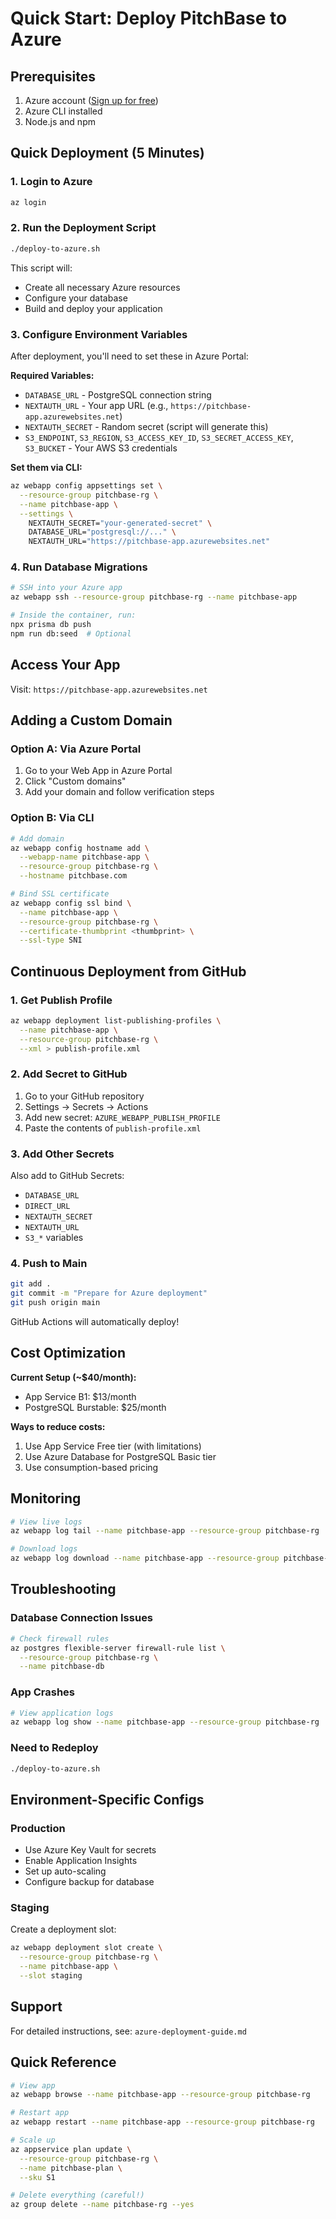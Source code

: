 # Quick Start: Deploy PitchBase to Azure

## Prerequisites

1. Azure account ([Sign up for free](https://azure.microsoft.com/free/))
2. Azure CLI installed
3. Node.js and npm

## Quick Deployment (5 Minutes)

### 1. Login to Azure

```bash
az login
```

### 2. Run the Deployment Script

```bash
./deploy-to-azure.sh
```

This script will:
- Create all necessary Azure resources
- Configure your database
- Build and deploy your application

### 3. Configure Environment Variables

After deployment, you'll need to set these in Azure Portal:

**Required Variables:**
- `DATABASE_URL` - PostgreSQL connection string
- `NEXTAUTH_URL` - Your app URL (e.g., `https://pitchbase-app.azurewebsites.net`)
- `NEXTAUTH_SECRET` - Random secret (script will generate this)
- `S3_ENDPOINT`, `S3_REGION`, `S3_ACCESS_KEY_ID`, `S3_SECRET_ACCESS_KEY`, `S3_BUCKET` - Your AWS S3 credentials

**Set them via CLI:**
```bash
az webapp config appsettings set \
  --resource-group pitchbase-rg \
  --name pitchbase-app \
  --settings \
    NEXTAUTH_SECRET="your-generated-secret" \
    DATABASE_URL="postgresql://..." \
    NEXTAUTH_URL="https://pitchbase-app.azurewebsites.net"
```

### 4. Run Database Migrations

```bash
# SSH into your Azure app
az webapp ssh --resource-group pitchbase-rg --name pitchbase-app

# Inside the container, run:
npx prisma db push
npm run db:seed  # Optional
```

## Access Your App

Visit: `https://pitchbase-app.azurewebsites.net`

## Adding a Custom Domain

### Option A: Via Azure Portal
1. Go to your Web App in Azure Portal
2. Click "Custom domains"
3. Add your domain and follow verification steps

### Option B: Via CLI
```bash
# Add domain
az webapp config hostname add \
  --webapp-name pitchbase-app \
  --resource-group pitchbase-rg \
  --hostname pitchbase.com

# Bind SSL certificate
az webapp config ssl bind \
  --name pitchbase-app \
  --resource-group pitchbase-rg \
  --certificate-thumbprint <thumbprint> \
  --ssl-type SNI
```

## Continuous Deployment from GitHub

### 1. Get Publish Profile

```bash
az webapp deployment list-publishing-profiles \
  --name pitchbase-app \
  --resource-group pitchbase-rg \
  --xml > publish-profile.xml
```

### 2. Add Secret to GitHub

1. Go to your GitHub repository
2. Settings → Secrets → Actions
3. Add new secret: `AZURE_WEBAPP_PUBLISH_PROFILE`
4. Paste the contents of `publish-profile.xml`

### 3. Add Other Secrets

Also add to GitHub Secrets:
- `DATABASE_URL`
- `DIRECT_URL`
- `NEXTAUTH_SECRET`
- `NEXTAUTH_URL`
- `S3_*` variables

### 4. Push to Main

```bash
git add .
git commit -m "Prepare for Azure deployment"
git push origin main
```

GitHub Actions will automatically deploy!

## Cost Optimization

**Current Setup (~$40/month):**
- App Service B1: $13/month
- PostgreSQL Burstable: $25/month

**Ways to reduce costs:**
1. Use App Service Free tier (with limitations)
2. Use Azure Database for PostgreSQL Basic tier
3. Use consumption-based pricing

## Monitoring

```bash
# View live logs
az webapp log tail --name pitchbase-app --resource-group pitchbase-rg

# Download logs
az webapp log download --name pitchbase-app --resource-group pitchbase-rg
```

## Troubleshooting

### Database Connection Issues

```bash
# Check firewall rules
az postgres flexible-server firewall-rule list \
  --resource-group pitchbase-rg \
  --name pitchbase-db
```

### App Crashes

```bash
# View application logs
az webapp log show --name pitchbase-app --resource-group pitchbase-rg
```

### Need to Redeploy

```bash
./deploy-to-azure.sh
```

## Environment-Specific Configs

### Production
- Use Azure Key Vault for secrets
- Enable Application Insights
- Set up auto-scaling
- Configure backup for database

### Staging
Create a deployment slot:
```bash
az webapp deployment slot create \
  --resource-group pitchbase-rg \
  --name pitchbase-app \
  --slot staging
```

## Support

For detailed instructions, see: `azure-deployment-guide.md`

## Quick Reference

```bash
# View app
az webapp browse --name pitchbase-app --resource-group pitchbase-rg

# Restart app
az webapp restart --name pitchbase-app --resource-group pitchbase-rg

# Scale up
az appservice plan update \
  --resource-group pitchbase-rg \
  --name pitchbase-plan \
  --sku S1

# Delete everything (careful!)
az group delete --name pitchbase-rg --yes
```

